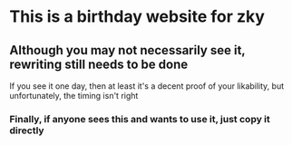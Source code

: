 # This is a birthday website for zky
## Although you may not necessarily see it, rewriting still needs to be done
If you see it one day, then at least it's a decent proof of your likability, but unfortunately, the timing isn't right

### Finally, if anyone sees this and wants to use it, just copy it directly
